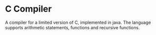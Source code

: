 # C Compiler

A compiler for a limited version of C, implemented in java. The language supports arithmetic statements, functions and recursive functions.
